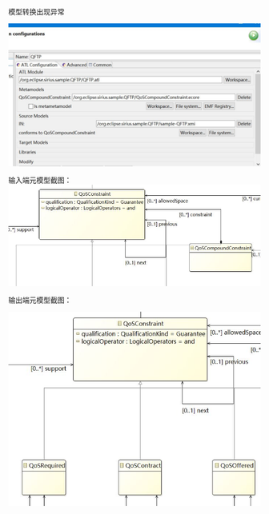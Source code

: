 模型转换出现异常

![image](./photo/转换指令.JPG)

输入端元模型截图：
![image](./photo/输入端元模型截图.png)

输出端元模型截图：

![image](./photo/元模型输出端.png)
